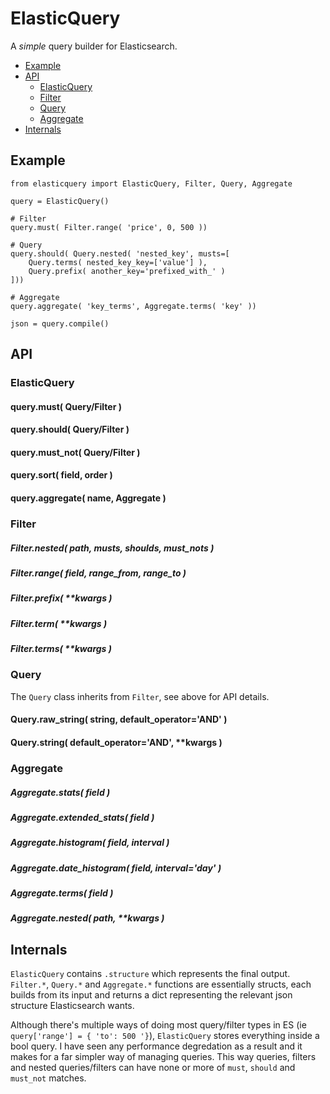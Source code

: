 # ElasticQuery

A _simple_ query builder for Elasticsearch.

+ [Example](#example)
+ [API](#API)
	- [ElasticQuery](#elasticquery-1)
	- [Filter](#filter)
	- [Query](#query)
	- [Aggregate](#aggregate)
+ [Internals](#internals)


## Example

	from elasticquery import ElasticQuery, Filter, Query, Aggregate
	
	query = ElasticQuery()
	
	# Filter
	query.must( Filter.range( 'price', 0, 500 ))
	
	# Query
	query.should( Query.nested( 'nested_key', musts=[
		Query.terms( nested_key_key=['value'] ),
		Query.prefix( another_key='prefixed_with_' )
	]))
	
	# Aggregate
	query.aggregate( 'key_terms', Aggregate.terms( 'key' ))
	
	json = query.compile()


## API

### ElasticQuery

#### query.must( Query/Filter )

#### query.should( Query/Filter )

#### query.must_not( Query/Filter )

#### query.sort( field, order )

#### query.aggregate( name, Aggregate )


### Filter

##### Filter.nested( path, musts, shoulds, must_nots )

##### Filter.range( field, range_from, range_to )

##### Filter.prefix( **kwargs )

##### Filter.term( **kwargs )

##### Filter.terms( **kwargs )


### Query

The `Query` class inherits from `Filter`, see above for API details.

#### Query.raw_string( string, default_operator='AND' )

#### Query.string( default_operator='AND', **kwargs )


### Aggregate

##### Aggregate.stats( field )

##### Aggregate.extended_stats( field )

##### Aggregate.histogram( field, interval )

##### Aggregate.date_histogram( field, interval='day' )

##### Aggregate.terms( field )

##### Aggregate.nested( path, **kwargs )



## Internals

`ElasticQuery` contains `.structure` which represents the final output. `Filter.*`, `Query.*` and `Aggregate.*` functions are essentially structs, each builds from its input and returns a dict representing the relevant json structure Elasticsearch wants.

Although there's multiple ways of doing most query/filter types in ES (ie `query['range'] = { 'to': 500 '}`), `ElasticQuery` stores everything inside a bool query. I have seen any performance degredation as a result and it makes for a far simpler way of managing queries. This way queries, filters and nested queries/filters can have none or more of `must`, `should` and `must_not` matches.